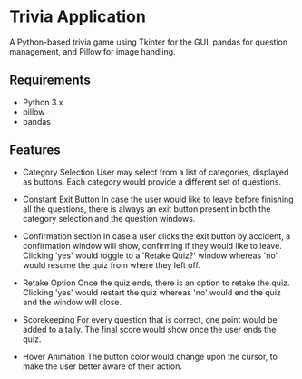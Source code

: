 # Trivia Application

A Python-based trivia game using Tkinter for the GUI, pandas for question management, and Pillow for image handling.

## Requirements
- Python 3.x
- pillow
- pandas

## Features
- Category Selection
  User may select from a list of categories, displayed as buttons. Each category would provide a different set of questions.

- Constant Exit Button
  In case the user would like to leave before finishing all the questions, there is always an exit button present in both the category selection and the question windows.

- Confirmation section
  In case a user clicks the exit button by accident, a confirmation window will show, confirming if they would like to leave. Clicking 'yes' would toggle to a 'Retake Quiz?' window whereas 'no' would resume the quiz from     where they left off.

- Retake Option
  Once the quiz ends, there is an option to retake the quiz. Clicking 'yes' would restart the quiz whereas 'no' would end the quiz and the window will close.

- Scorekeeping
  For every question that is correct, one point would be added to a tally. The final score would show once the user ends the quiz.

- Hover Animation
  The button color would change upon the cursor, to make the user better aware of their action.
